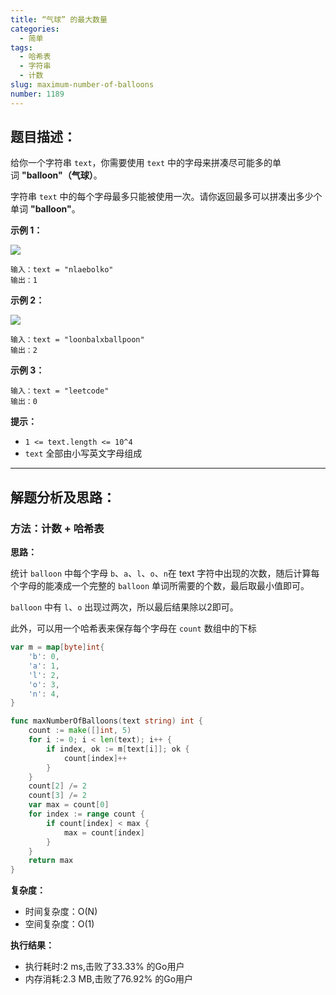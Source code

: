 ```yaml
---
title: “气球” 的最大数量
categories:
  - 简单
tags: 
  - 哈希表
  - 字符串
  - 计数
slug: maximum-number-of-balloons
number: 1189
---
```


## 题目描述：

给你一个字符串 `text`，你需要使用 `text` 中的字母来拼凑尽可能多的单词 **"balloon"（气球）**。

字符串 `text` 中的每个字母最多只能被使用一次。请你返回最多可以拼凑出多少个单词 **"balloon"**。

**示例 1：**

**![](/img/leetcode/1189“气球”的最大数量/1536_ex1_upd.jpeg)**

```
输入：text = "nlaebolko"
输出：1

```

**示例 2：**

**![](/img/leetcode/1189“气球”的最大数量/1536_ex2_upd.jpeg)**

```
输入：text = "loonbalxballpoon"
输出：2

```

**示例 3：**

```
输入：text = "leetcode"
输出：0

```

**提示：**

- `1 <= text.length <= 10^4`
- `text` 全部由小写英文字母组成

---
## 解题分析及思路：

### 方法：计数 + 哈希表

**思路：**

统计 `balloon` 中每个字母 `b`、`a`、`l`、`o`、`n`在 text 字符中出现的次数，随后计算每个字母的能凑成一个完整的 `balloon` 单词所需要的个数，最后取最小值即可。

`balloon` 中有 `l`、`o` 出现过两次，所以最后结果除以2即可。

此外，可以用一个哈希表来保存每个字母在 `count` 数组中的下标

```go
var m = map[byte]int{
	'b': 0,
	'a': 1,
	'l': 2,
	'o': 3,
	'n': 4,
}

func maxNumberOfBalloons(text string) int {
	count := make([]int, 5)
	for i := 0; i < len(text); i++ {
		if index, ok := m[text[i]]; ok {
			count[index]++
		}
	}
	count[2] /= 2
	count[3] /= 2
	var max = count[0]
	for index := range count {
		if count[index] < max {
			max = count[index]
		}
	}
	return max
}
```

**复杂度：**

- 时间复杂度：O(N)
- 空间复杂度：O(1)

**执行结果：**

- 执行耗时:2 ms,击败了33.33% 的Go用户
- 内存消耗:2.3 MB,击败了76.92% 的Go用户

